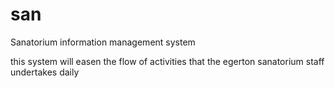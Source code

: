 # san
Sanatorium information management system

this system will easen the flow of activities that the egerton sanatorium staff undertakes daily
